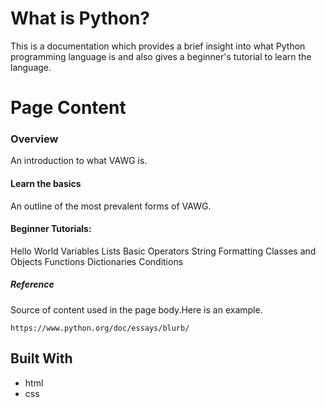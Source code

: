 # What is Python?

This is a documentation which provides a brief insight into what Python programming language is and also gives a beginner's tutorial to learn the language.


# Page Content


### Overview
An introduction to what VAWG is.


#### Learn the basics
An outline of the most prevalent forms of VAWG.


#### Beginner Tutorials:
Hello World
Variables
Lists
Basic Operators
String Formatting
Classes and Objects
Functions
Dictionaries
Conditions




##### Reference

Source of content used in the page body.Here is an example.
```
https://www.python.org/doc/essays/blurb/
```



## Built With
* html
* css


